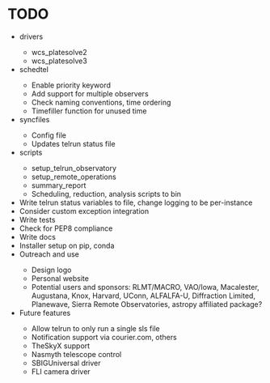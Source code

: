 # TODO
<ul>

<li>drivers</li>
    <ul>
    <li>wcs_platesolve2</li>
    <li>wcs_platesolve3</li>
    </ul>

<li>schedtel</li>
    <ul>
    <li>Enable priority keyword</li>
    <li>Add support for multiple observers</li>
    <li>Check naming conventions, time ordering</li>
    <li>Timefiller function for unused time</li>
    </ul>

<li>syncfiles</li>
    <ul>
    <li>Config file</li>
    <li>Updates telrun status file</li>
    </ul>

<li>scripts</li>
    <ul>
    <li>setup_telrun_observatory</li>
    <li>setup_remote_operations</li>
    <li>summary_report</li>
    <li>Scheduling, reduction, analysis scripts to bin</li>
    </ul>

<li>Write telrun status variables to file, change logging to be per-instance</li>
<li>Consider custom exception integration</li>
<li>Write tests</li>
<li>Check for PEP8 compliance</li>
<li>Write docs</li>
<li>Installer setup on pip, conda</li>

<li>Outreach and use</li>
    <ul>
    <li>Design logo</li>
    <li>Personal website</li>
    <li>Potential users and sponsors: RLMT/MACRO, VAO/Iowa, Macalester, 
    Augustana, Knox, Harvard, UConn, ALFALFA-U, Diffraction Limited, 
    Planewave, Sierra Remote Observatories, astropy affiliated package?</li>
    </ul>

<li>Future features</li>
    <ul>
    <li>Allow telrun to only run a single sls file</li>
    <li>Notification support via courier.com, others</li>
    <li>TheSkyX support</li>
    <li>Nasmyth telescope control</li>
    <li>SBIGUniversal driver</li>
    <li>FLI camera driver</li>
    </ul>

</ul>